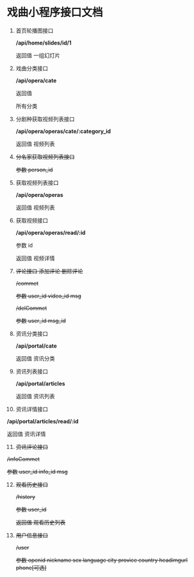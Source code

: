 # 戏曲小程序接口文档

1. 首页轮播图接口

   **/api/home/slides/id/1**

   返回值 一组幻灯片

2. 戏曲分类接口

   **/api/opera/cate**

   返回值

   所有分类

3. 分剧种获取视频列表接口

   **/api/opera/operas/cate/:category_id**

   返回值 视频列表

4. ~~分名家获取视频列表接口~~

   ~~参数 person_id~~

5. 获取视频列表接口

   **/api/opera/operas**

   返回值 视频列表

6. 获取视频接口

   **/api/opera/operas/read/:id**

   参数 id

   返回值 视频详情

7. ~~评论接口 添加评论 删除评论~~

   ~~/commet~~

   ~~参数 user_id video_id msg~~

   ~~/delCommet~~

   ~~参数 user_id msg_id~~

8. 资讯分类接口

   **/api/portal/cate**

   返回值 资讯分类

9. 资讯列表接口

   **/api/portal/articles**

   返回值 资讯列表

10. 资讯详情接口

   **/api/portal/articles/read/:id**

   返回值 资讯详情

11. ~~资讯评论接口~~

   ~~/infoCommet~~

   ~~参数 user_id info_id msg~~

12. ~~观看历史接口~~

    ~~/history~~

    ~~参数 user_id~~

    ~~返回值 观看历史列表~~

13. ~~用户信息接口~~

    ~~/user~~

    ~~参数 openid nickname sex language city provice country headimgurl phone[可选]~~

